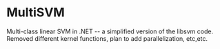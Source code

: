 MultiSVM
========

Multi-class linear SVM in .NET -- a simplified version of the libsvm code. Removed different kernel functions, plan to add parallelization, etc,etc. 
